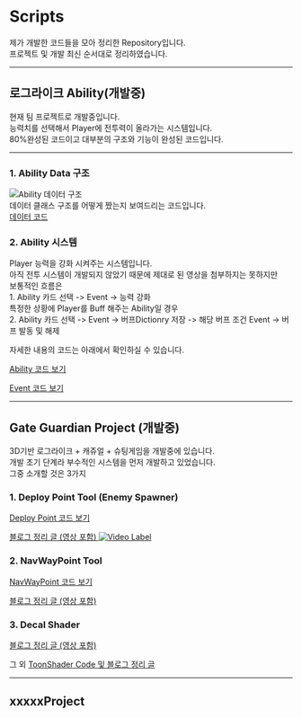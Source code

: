 # Scripts
제가 개발한 코드들을 모아 정리한 Repository입니다.  <br/>
프로젝트 및 개발 최신 순서대로 정리하였습니다.  <br/>
* * *
 <h2>로그라이크 Ability(개발중)</h2>
현재 팀 프로젝트로 개발중입니다.  <br/>
능력치를 선택해서 Player에 전투력이 올라가는 시스템입니다.  <br/>
80%완성된 코드이고 대부분의 구조와 기능이 완성된 코드입니다.   <br/>

* * *
<h3>1. Ability Data 구조</h3>

![Ability 데이터 구조](https://github.com/KimSangWoo1/Scripts/assets/59047886/9a4ae361-2b50-4f83-8549-ebd069644c9b)
<br/>
데이터 클래스 구조를 어떻게 짰는지 보여드리는 코드입니다.<br/>
[데이터 코드](https://github.com/KimSangWoo1/Scripts/tree/main/Ability/Model)

<h3>2. Ability 시스템</h3>
Player 능력을 강화 시켜주는 시스템입니다.  <br/>
아직 전투 시스템이 개발되지 않았기 때문에 제대로 된 영상을 첨부하지는 못하지만   <br/>
보통적인 흐름은  <br/>
1. Ability 카드 선택 -> Event -> 능력 강화  <br/>
특정한 상황에 Player를 Buff 해주는 Ability일 경우  <br/>
2. Ability 카드 선택 -> Event -> 버프Dictionry 저장 -> 해당 버프 조건 Event -> 버프 발동 및 해제  <br/>

자세한 내용의 코드는 아래에서 확인하실 수 있습니다.  <br/>

[Ability 코드 보기](https://github.com/KimSangWoo1/Scripts/tree/main/Ability/System)

[Event 코드 보기](https://github.com/KimSangWoo1/Scripts/tree/main/Ability/Event)

* * *
 <h2> Gate Guardian Project (개발중)</h2>
 3D기반 로그라이크 + 캐쥬얼 + 슈팅게임을 개발중에 있습니다.  <br/>
 개발 초기 단계라 부수적인 시스템을 먼저 개발하고 있었습니다.   <br/>
 그중 소개할 것은 3가지  <br/>
<h3>1. Deploy Point Tool (Enemy Spawner)</h3>

[Deploy Point 코드 보기](https://github.com/KimSangWoo1/Scripts/tree/main/Gate%20Guardian/Deploy%20Point)

[블로그 정리 글 (영상 포함) ](https://blog.naver.com/tkdqjadn/223149820991)
[![Video Label](https://youtu.be/jmYYkW8LOPk/0.jpg)](https://youtu.be/jmYYkW8LOPk)
<h3>2. NavWayPoint Tool </h3>

[NavWayPoint 코드 보기](https://github.com/KimSangWoo1/Scripts/tree/main/Gate%20Guardian/NavWayPoint)

[블로그 정리 글 (영상 포함) ](https://blog.naver.com/tkdqjadn/223149834412)

<h3>3. Decal Shader </h3>

[블로그 정리 글 (영상 포함) ](https://blog.naver.com/tkdqjadn/223170324873)

그 외 [ToonShader Code 및 블로그 정리 글](https://blog.naver.com/tkdqjadn/222961976090)

* * *
<h2> xxxxxProject </h2>
